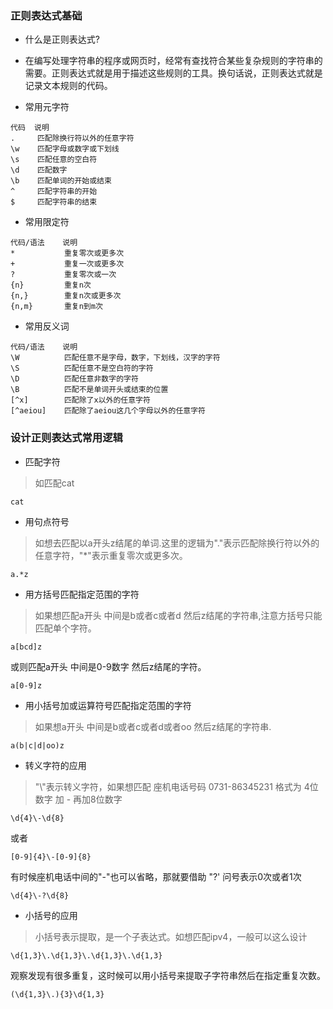 ### 正则表达式基础

- 什么是正则表达式?

- 在编写处理字符串的程序或网页时，经常有查找符合某些复杂规则的字符串的需要。正则表达式就是用于描述这些规则的工具。换句话说，正则表达式就是记录文本规则的代码。

- 常用元字符

```
代码	说明
.	  匹配除换行符以外的任意字符
\w	  匹配字母或数字或下划线
\s	  匹配任意的空白符
\d	  匹配数字
\b	  匹配单词的开始或结束
^	  匹配字符串的开始
$	  匹配字符串的结束
```

- 常用限定符

```
代码/语法    说明
*           重复零次或更多次
+	        重复一次或更多次
?	        重复零次或一次
{n}	        重复n次
{n,}	    重复n次或更多次
{n,m}	    重复n到m次
```

- 常用反义词

```
代码/语法	 说明
\W	        匹配任意不是字母，数字，下划线，汉字的字符
\S	        匹配任意不是空白符的字符
\D	        匹配任意非数字的字符
\B	        匹配不是单词开头或结束的位置
[^x]	    匹配除了x以外的任意字符
[^aeiou]	匹配除了aeiou这几个字母以外的任意字符
```


### 设计正则表达式常用逻辑

- 匹配字符
>如匹配cat
```
cat
```

- 用句点符号
>如想去匹配以a开头z结尾的单词.这里的逻辑为"."表示匹配除换行符以外的任意字符，"*"表示重复零次或更多次。
```
a.*z
```

- 用方括号匹配指定范围的字符
>如果想匹配a开头 中间是b或者c或者d 然后z结尾的字符串,注意方括号只能匹配单个字符。
```
a[bcd]z
```
或则匹配a开头 中间是0-9数字 然后z结尾的字符。
```
a[0-9]z
```

- 用小括号加或运算符号匹配指定范围的字符
>如果想a开头 中间是b或者c或者d或者oo 然后z结尾的字符串.
```
a(b|c|d|oo)z
```

- 转义字符的应用
>"\\"表示转义字符，如果想匹配 座机电话号码 0731-86345231 格式为 4位数字 加 - 再加8位数字
```
\d{4}\-\d{8}
```
或者
```
[0-9]{4}\-[0-9]{8}
```

有时候座机电话中间的"-"也可以省略，那就要借助 "?' 问号表示0次或者1次
```
\d{4}\-?\d{8}
```

- 小括号的应用
>小括号表示提取，是一个子表达式。如想匹配ipv4，一般可以这么设计
```
\d{1,3}\.\d{1,3}\.\d{1,3}\.\d{1,3}
```
观察发现有很多重复，这时候可以用小括号来提取子字符串然后在指定重复次数。
```
(\d{1,3}\.){3}\d{1,3}
```

